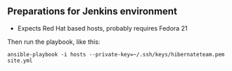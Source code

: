 ## Preparations for Jenkins environment

- Expects Red Hat based hosts, probably requires Fedora 21

Then run the playbook, like this:

	ansible-playbook -i hosts --private-key=~/.ssh/keys/hibernateteam.pem site.yml

